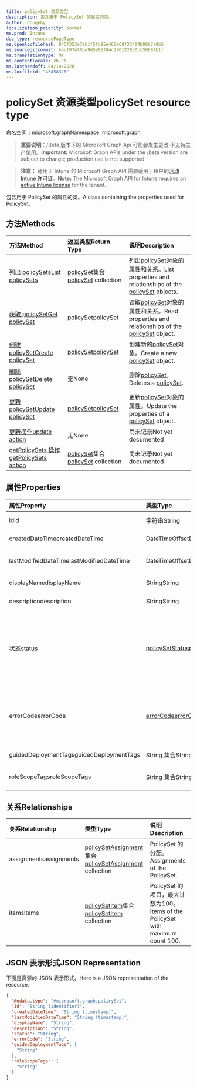 ```yaml
---
title: policySet 资源类型
description: 包含用于 PolicySet 的属性的类。
author: dougeby
localization_priority: Normal
ms.prod: Intune
doc_type: resourcePageType
ms.openlocfilehash: 845f353a7eb1f5fd95e460a68f23404b88b7a0b5
ms.sourcegitcommit: bbcf074f0be9d5e02f84c290122850cc5968fb1f
ms.translationtype: MT
ms.contentlocale: zh-CN
ms.lasthandoff: 04/14/2020
ms.locfileid: "43458326"
---
```

# <a name="policyset-resource-type"></a><span data-ttu-id="b9f2f-103">policySet 资源类型</span><span class="sxs-lookup"><span data-stu-id="b9f2f-103">policySet resource type</span></span>

<span data-ttu-id="b9f2f-104">命名空间：microsoft.graph</span><span class="sxs-lookup"><span data-stu-id="b9f2f-104">Namespace: microsoft.graph</span></span>

> <span data-ttu-id="b9f2f-105">**重要说明：**/Beta 版本下的 Microsoft Graph Api 可能会发生更改;不支持生产使用。</span><span class="sxs-lookup"><span data-stu-id="b9f2f-105">**Important:** Microsoft Graph APIs under the /beta version are subject to change; production use is not supported.</span></span>

> <span data-ttu-id="b9f2f-106">**注意：** 适用于 Intune 的 Microsoft Graph API 需要适用于租户的[活动 Intune 许可证](https://go.microsoft.com/fwlink/?linkid=839381)。</span><span class="sxs-lookup"><span data-stu-id="b9f2f-106">**Note:** The Microsoft Graph API for Intune requires an [active Intune license](https://go.microsoft.com/fwlink/?linkid=839381) for the tenant.</span></span>

<span data-ttu-id="b9f2f-107">包含用于 PolicySet 的属性的类。</span><span class="sxs-lookup"><span data-stu-id="b9f2f-107">A class containing the properties used for PolicySet.</span></span>

## <a name="methods"></a><span data-ttu-id="b9f2f-108">方法</span><span class="sxs-lookup"><span data-stu-id="b9f2f-108">Methods</span></span>
|<span data-ttu-id="b9f2f-109">方法</span><span class="sxs-lookup"><span data-stu-id="b9f2f-109">Method</span></span>|<span data-ttu-id="b9f2f-110">返回类型</span><span class="sxs-lookup"><span data-stu-id="b9f2f-110">Return Type</span></span>|<span data-ttu-id="b9f2f-111">说明</span><span class="sxs-lookup"><span data-stu-id="b9f2f-111">Description</span></span>|
|:---|:---|:---|
|[<span data-ttu-id="b9f2f-112">列出 policySets</span><span class="sxs-lookup"><span data-stu-id="b9f2f-112">List policySets</span></span>](../api/intune-policyset-policyset-list.md)|<span data-ttu-id="b9f2f-113">[policySet](../resources/intune-policyset-policyset.md)集合</span><span class="sxs-lookup"><span data-stu-id="b9f2f-113">[policySet](../resources/intune-policyset-policyset.md) collection</span></span>|<span data-ttu-id="b9f2f-114">列出[policySet](../resources/intune-policyset-policyset.md)对象的属性和关系。</span><span class="sxs-lookup"><span data-stu-id="b9f2f-114">List properties and relationships of the [policySet](../resources/intune-policyset-policyset.md) objects.</span></span>|
|[<span data-ttu-id="b9f2f-115">获取 policySet</span><span class="sxs-lookup"><span data-stu-id="b9f2f-115">Get policySet</span></span>](../api/intune-policyset-policyset-get.md)|[<span data-ttu-id="b9f2f-116">policySet</span><span class="sxs-lookup"><span data-stu-id="b9f2f-116">policySet</span></span>](../resources/intune-policyset-policyset.md)|<span data-ttu-id="b9f2f-117">读取[policySet](../resources/intune-policyset-policyset.md)对象的属性和关系。</span><span class="sxs-lookup"><span data-stu-id="b9f2f-117">Read properties and relationships of the [policySet](../resources/intune-policyset-policyset.md) object.</span></span>|
|[<span data-ttu-id="b9f2f-118">创建 policySet</span><span class="sxs-lookup"><span data-stu-id="b9f2f-118">Create policySet</span></span>](../api/intune-policyset-policyset-create.md)|[<span data-ttu-id="b9f2f-119">policySet</span><span class="sxs-lookup"><span data-stu-id="b9f2f-119">policySet</span></span>](../resources/intune-policyset-policyset.md)|<span data-ttu-id="b9f2f-120">创建新的[policySet](../resources/intune-policyset-policyset.md)对象。</span><span class="sxs-lookup"><span data-stu-id="b9f2f-120">Create a new [policySet](../resources/intune-policyset-policyset.md) object.</span></span>|
|[<span data-ttu-id="b9f2f-121">删除 policySet</span><span class="sxs-lookup"><span data-stu-id="b9f2f-121">Delete policySet</span></span>](../api/intune-policyset-policyset-delete.md)|<span data-ttu-id="b9f2f-122">无</span><span class="sxs-lookup"><span data-stu-id="b9f2f-122">None</span></span>|<span data-ttu-id="b9f2f-123">删除[policySet](../resources/intune-policyset-policyset.md)。</span><span class="sxs-lookup"><span data-stu-id="b9f2f-123">Deletes a [policySet](../resources/intune-policyset-policyset.md).</span></span>|
|[<span data-ttu-id="b9f2f-124">更新 policySet</span><span class="sxs-lookup"><span data-stu-id="b9f2f-124">Update policySet</span></span>](../api/intune-policyset-policyset-update.md)|[<span data-ttu-id="b9f2f-125">policySet</span><span class="sxs-lookup"><span data-stu-id="b9f2f-125">policySet</span></span>](../resources/intune-policyset-policyset.md)|<span data-ttu-id="b9f2f-126">更新[policySet](../resources/intune-policyset-policyset.md)对象的属性。</span><span class="sxs-lookup"><span data-stu-id="b9f2f-126">Update the properties of a [policySet](../resources/intune-policyset-policyset.md) object.</span></span>|
|[<span data-ttu-id="b9f2f-127">更新操作</span><span class="sxs-lookup"><span data-stu-id="b9f2f-127">update action</span></span>](../api/intune-policyset-policyset-update.md)|<span data-ttu-id="b9f2f-128">无</span><span class="sxs-lookup"><span data-stu-id="b9f2f-128">None</span></span>|<span data-ttu-id="b9f2f-129">尚未记录</span><span class="sxs-lookup"><span data-stu-id="b9f2f-129">Not yet documented</span></span>|
|[<span data-ttu-id="b9f2f-130">getPolicySets 操作</span><span class="sxs-lookup"><span data-stu-id="b9f2f-130">getPolicySets action</span></span>](../api/intune-policyset-policyset-getpolicysets.md)|<span data-ttu-id="b9f2f-131">[policySet](../resources/intune-policyset-policyset.md)集合</span><span class="sxs-lookup"><span data-stu-id="b9f2f-131">[policySet](../resources/intune-policyset-policyset.md) collection</span></span>|<span data-ttu-id="b9f2f-132">尚未记录</span><span class="sxs-lookup"><span data-stu-id="b9f2f-132">Not yet documented</span></span>|

## <a name="properties"></a><span data-ttu-id="b9f2f-133">属性</span><span class="sxs-lookup"><span data-stu-id="b9f2f-133">Properties</span></span>
|<span data-ttu-id="b9f2f-134">属性</span><span class="sxs-lookup"><span data-stu-id="b9f2f-134">Property</span></span>|<span data-ttu-id="b9f2f-135">类型</span><span class="sxs-lookup"><span data-stu-id="b9f2f-135">Type</span></span>|<span data-ttu-id="b9f2f-136">说明</span><span class="sxs-lookup"><span data-stu-id="b9f2f-136">Description</span></span>|
|:---|:---|:---|
|<span data-ttu-id="b9f2f-137">id</span><span class="sxs-lookup"><span data-stu-id="b9f2f-137">id</span></span>|<span data-ttu-id="b9f2f-138">字符串</span><span class="sxs-lookup"><span data-stu-id="b9f2f-138">String</span></span>|<span data-ttu-id="b9f2f-139">PolicySet 的键。</span><span class="sxs-lookup"><span data-stu-id="b9f2f-139">Key of the PolicySet.</span></span>|
|<span data-ttu-id="b9f2f-140">createdDateTime</span><span class="sxs-lookup"><span data-stu-id="b9f2f-140">createdDateTime</span></span>|<span data-ttu-id="b9f2f-141">DateTimeOffset</span><span class="sxs-lookup"><span data-stu-id="b9f2f-141">DateTimeOffset</span></span>|<span data-ttu-id="b9f2f-142">PolicySet 的创建时间。</span><span class="sxs-lookup"><span data-stu-id="b9f2f-142">Creation time of the PolicySet.</span></span>|
|<span data-ttu-id="b9f2f-143">lastModifiedDateTime</span><span class="sxs-lookup"><span data-stu-id="b9f2f-143">lastModifiedDateTime</span></span>|<span data-ttu-id="b9f2f-144">DateTimeOffset</span><span class="sxs-lookup"><span data-stu-id="b9f2f-144">DateTimeOffset</span></span>|<span data-ttu-id="b9f2f-145">PolicySet 的上次修改时间。</span><span class="sxs-lookup"><span data-stu-id="b9f2f-145">Last modified time of the PolicySet.</span></span>|
|<span data-ttu-id="b9f2f-146">displayName</span><span class="sxs-lookup"><span data-stu-id="b9f2f-146">displayName</span></span>|<span data-ttu-id="b9f2f-147">String</span><span class="sxs-lookup"><span data-stu-id="b9f2f-147">String</span></span>|<span data-ttu-id="b9f2f-148">PolicySet 的 DisplayName。</span><span class="sxs-lookup"><span data-stu-id="b9f2f-148">DisplayName of the PolicySet.</span></span>|
|<span data-ttu-id="b9f2f-149">description</span><span class="sxs-lookup"><span data-stu-id="b9f2f-149">description</span></span>|<span data-ttu-id="b9f2f-150">String</span><span class="sxs-lookup"><span data-stu-id="b9f2f-150">String</span></span>|<span data-ttu-id="b9f2f-151">PolicySet 的说明。</span><span class="sxs-lookup"><span data-stu-id="b9f2f-151">Description of the PolicySet.</span></span>|
|<span data-ttu-id="b9f2f-152">状态</span><span class="sxs-lookup"><span data-stu-id="b9f2f-152">status</span></span>|[<span data-ttu-id="b9f2f-153">policySetStatus</span><span class="sxs-lookup"><span data-stu-id="b9f2f-153">policySetStatus</span></span>](../resources/intune-policyset-policysetstatus.md)|<span data-ttu-id="b9f2f-154">PolicySet 的验证/分配状态。</span><span class="sxs-lookup"><span data-stu-id="b9f2f-154">Validation/assignment status of the PolicySet.</span></span> <span data-ttu-id="b9f2f-155">可取值为：`unknown`、`validating`、`partialSuccess`、`success`、`error`、`notAssigned`。</span><span class="sxs-lookup"><span data-stu-id="b9f2f-155">Possible values are: `unknown`, `validating`, `partialSuccess`, `success`, `error`, `notAssigned`.</span></span>|
|<span data-ttu-id="b9f2f-156">errorCode</span><span class="sxs-lookup"><span data-stu-id="b9f2f-156">errorCode</span></span>|[<span data-ttu-id="b9f2f-157">errorCode</span><span class="sxs-lookup"><span data-stu-id="b9f2f-157">errorCode</span></span>](../resources/intune-policyset-errorcode.md)|<span data-ttu-id="b9f2f-158">错误代码（如果发生）。</span><span class="sxs-lookup"><span data-stu-id="b9f2f-158">Error code if any occured.</span></span> <span data-ttu-id="b9f2f-159">可取值为：`noError`、`unauthorized`、`notFound`、`deleted`。</span><span class="sxs-lookup"><span data-stu-id="b9f2f-159">Possible values are: `noError`, `unauthorized`, `notFound`, `deleted`.</span></span>|
|<span data-ttu-id="b9f2f-160">guidedDeploymentTags</span><span class="sxs-lookup"><span data-stu-id="b9f2f-160">guidedDeploymentTags</span></span>|<span data-ttu-id="b9f2f-161">String 集合</span><span class="sxs-lookup"><span data-stu-id="b9f2f-161">String collection</span></span>|<span data-ttu-id="b9f2f-162">引导部署的标记</span><span class="sxs-lookup"><span data-stu-id="b9f2f-162">Tags of the guided deployment</span></span>|
|<span data-ttu-id="b9f2f-163">roleScopeTags</span><span class="sxs-lookup"><span data-stu-id="b9f2f-163">roleScopeTags</span></span>|<span data-ttu-id="b9f2f-164">String 集合</span><span class="sxs-lookup"><span data-stu-id="b9f2f-164">String collection</span></span>|<span data-ttu-id="b9f2f-165">PolicySet 的 RoleScopeTags</span><span class="sxs-lookup"><span data-stu-id="b9f2f-165">RoleScopeTags of the PolicySet</span></span>|

## <a name="relationships"></a><span data-ttu-id="b9f2f-166">关系</span><span class="sxs-lookup"><span data-stu-id="b9f2f-166">Relationships</span></span>
|<span data-ttu-id="b9f2f-167">关系</span><span class="sxs-lookup"><span data-stu-id="b9f2f-167">Relationship</span></span>|<span data-ttu-id="b9f2f-168">类型</span><span class="sxs-lookup"><span data-stu-id="b9f2f-168">Type</span></span>|<span data-ttu-id="b9f2f-169">说明</span><span class="sxs-lookup"><span data-stu-id="b9f2f-169">Description</span></span>|
|:---|:---|:---|
|<span data-ttu-id="b9f2f-170">assignments</span><span class="sxs-lookup"><span data-stu-id="b9f2f-170">assignments</span></span>|<span data-ttu-id="b9f2f-171">[policySetAssignment](../resources/intune-policyset-policysetassignment.md)集合</span><span class="sxs-lookup"><span data-stu-id="b9f2f-171">[policySetAssignment](../resources/intune-policyset-policysetassignment.md) collection</span></span>|<span data-ttu-id="b9f2f-172">PolicySet 的分配。</span><span class="sxs-lookup"><span data-stu-id="b9f2f-172">Assignments of the PolicySet.</span></span>|
|<span data-ttu-id="b9f2f-173">items</span><span class="sxs-lookup"><span data-stu-id="b9f2f-173">items</span></span>|<span data-ttu-id="b9f2f-174">[policySetItem](../resources/intune-policyset-policysetitem.md)集合</span><span class="sxs-lookup"><span data-stu-id="b9f2f-174">[policySetItem](../resources/intune-policyset-policysetitem.md) collection</span></span>|<span data-ttu-id="b9f2f-175">PolicySet 的项目，最大计数为100。</span><span class="sxs-lookup"><span data-stu-id="b9f2f-175">Items of the PolicySet with maximum count 100.</span></span>|

## <a name="json-representation"></a><span data-ttu-id="b9f2f-176">JSON 表示形式</span><span class="sxs-lookup"><span data-stu-id="b9f2f-176">JSON Representation</span></span>
<span data-ttu-id="b9f2f-177">下面是资源的 JSON 表示形式。</span><span class="sxs-lookup"><span data-stu-id="b9f2f-177">Here is a JSON representation of the resource.</span></span>
<!-- {
  "blockType": "resource",
  "keyProperty": "id",
  "@odata.type": "microsoft.graph.policySet"
}
-->
``` json
{
  "@odata.type": "#microsoft.graph.policySet",
  "id": "String (identifier)",
  "createdDateTime": "String (timestamp)",
  "lastModifiedDateTime": "String (timestamp)",
  "displayName": "String",
  "description": "String",
  "status": "String",
  "errorCode": "String",
  "guidedDeploymentTags": [
    "String"
  ],
  "roleScopeTags": [
    "String"
  ]
}
```



